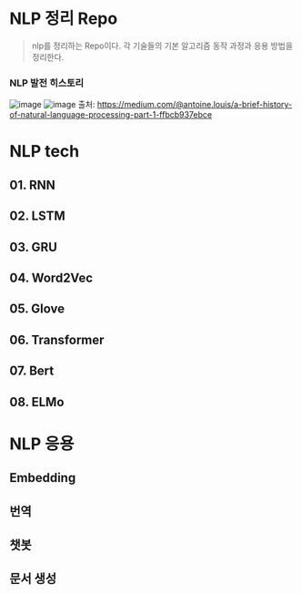 # NLP 정리 Repo
> nlp를 정리하는 Repo이다. 각 기술들의 기본 알고리즘 동작 과정과 응용 방법을 정리한다.
### NLP 발전 히스토리
![image](https://user-images.githubusercontent.com/75521926/174091261-a33c2616-668a-4799-b9df-6462bbc257a4.png)
![image](https://user-images.githubusercontent.com/75521926/174091294-992e832b-0a5c-4c5e-abbb-638b80dbe3c1.png)
  출처: https://medium.com/@antoine.louis/a-brief-history-of-natural-language-processing-part-1-ffbcb937ebce
# NLP tech
## 01. RNN
## 02. LSTM
## 03. GRU
## 04. Word2Vec
## 05. Glove
## 06. Transformer
## 07. Bert
## 08. ELMo

# NLP 응용
## Embedding
## 번역
## 챗봇
## 문서 생성
